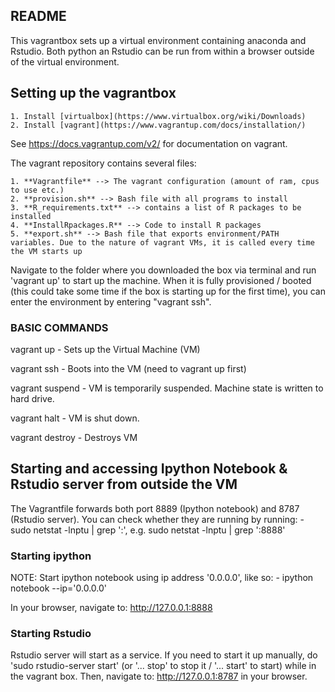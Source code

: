 ## README

This vagrantbox sets up a virtual environment containing anaconda and Rstudio. Both python an Rstudio can be run from within a browser outside of the virtual environment.

## Setting up the vagrantbox

	1. Install [virtualbox](https://www.virtualbox.org/wiki/Downloads)
	2. Install [vagrant](https://www.vagrantup.com/docs/installation/)

See https://docs.vagrantup.com/v2/ for documentation on vagrant.

The vagrant repository contains several files:

	1. **Vagrantfile** --> The vagrant configuration (amount of ram, cpus to use etc.)
	2. **provision.sh** --> Bash file with all programs to install
	3. **R_requirements.txt** --> contains a list of R packages to be installed
	4. **InstallRpackages.R** --> Code to install R packages
	5. **export.sh** --> Bash file that exports environment/PATH variables. Due to the nature of vagrant VMs, it is called every time the VM starts up

Navigate to the folder where you downloaded the box via terminal and run 'vagrant up' to start up the machine. When it is fully provisioned / booted (this could take some time if the box is starting up for the first time), you can enter the environment by entering "vagrant ssh". 

### BASIC COMMANDS

vagrant up 
	- Sets up the Virtual Machine (VM)

vagrant ssh
	- Boots into the VM (need to vagrant up first)

vagrant suspend
	- VM is temporarily suspended. Machine state is written to hard drive.

vagrant halt
	- VM is shut down.

vagrant destroy
	- Destroys VM

## Starting and accessing Ipython Notebook & Rstudio server from outside the VM

The Vagrantfile forwards both port 8889 (Ipython notebook) and 8787 (Rstudio server). You can check whether they are running by running:
	- sudo netstat -lnptu | grep ':<PORT>', e.g. sudo netstat -lnptu | grep ':8888'

### Starting ipython

NOTE: Start ipython notebook using ip address '0.0.0.0', like so:
	- ipython notebook --ip='0.0.0.0'
	
In your browser, navigate to: http://127.0.0.1:8888

### Starting Rstudio

Rstudio server will start as a service. If you need to start it up manually, do 'sudo rstudio-server start' (or '... stop' to stop it / '... start' to start) while in the vagrant box. Then, navigate to: http://127.0.0.1:8787 in your browser.



